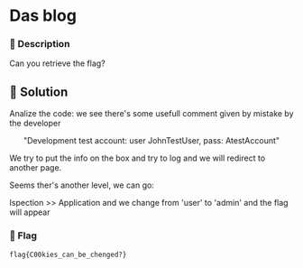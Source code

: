 # Das blog
### 📄 Description
Can you retrieve the flag?

## 🔑 Solution

Analize the code: we see there's some usefull comment given by mistake by the developer

 <p align="center"> "Development test account: user JohnTestUser, pass: AtestAccount" </p>

 We try to put the info on the box and try to log and we will redirect to another page.

 Seems ther's another level, we can go:
 
  Ispection >>  Application and we change from 'user' to 'admin' and the flag will appear


### 🚩 Flag
```plain
flag{C00kies_can_be_chenged?}
```